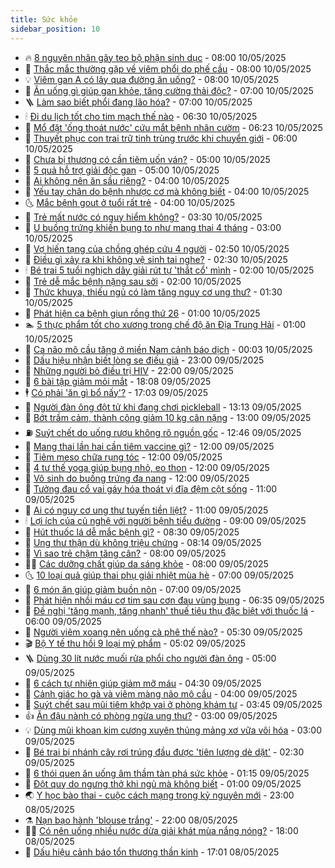 ```yaml
---
title: Sức khỏe
sidebar_position: 10
---
```


<!-- vnexpress-suc-khoe:START -->
- 🔥 [8 nguyên nhân gây teo bộ phận sinh dục](https://vnexpress.net/8-nguyen-nhan-gay-teo-bo-phan-sinh-duc-4864664.html) - 08:00 10/05/2025
- 🥰 [Thắc mắc thường gặp về viêm phổi do phế cầu](https://vnexpress.net/thac-mac-thuong-gap-ve-viem-phoi-do-phe-cau-4884129.html) - 08:00 10/05/2025
- 💡 [Viêm gan A có lây qua đường ăn uống?](https://vnexpress.net/viem-gan-a-co-lay-qua-duong-an-uong-4884118.html) - 08:00 10/05/2025
- 🤗 [Ăn uống gì giúp gan khỏe, tăng cường thải độc?](https://vnexpress.net/an-uong-gi-giup-gan-khoe-tang-cuong-thai-doc-4884044.html) - 07:00 10/05/2025
- 🪜 [Làm sao biết phổi đang lão hóa?](https://vnexpress.net/lam-sao-biet-phoi-dang-lao-hoa-4884031.html) - 07:00 10/05/2025
- 🕯 [Đi du lịch tốt cho tim mạch thế nào](https://vnexpress.net/di-du-lich-tot-cho-tim-mach-the-nao-4884030.html) - 06:30 10/05/2025
- 🤭 [Mổ đặt &#39;ống thoát nước&#39; cứu mắt bệnh nhân cườm](https://vnexpress.net/mo-dat-ong-thoat-nuoc-cuu-mat-benh-nhan-cuom-4884029.html) - 06:23 10/05/2025
- 👀 [Thuyết phục con trai trữ tinh trùng trước khi chuyển giới](https://vnexpress.net/thuyet-phuc-con-trai-tru-tinh-trung-truoc-khi-chuyen-gioi-4884055.html) - 06:00 10/05/2025
- 🌋 [Chưa bị thương có cần tiêm uốn ván?](https://vnexpress.net/chua-bi-thuong-co-can-tiem-uon-van-4884088.html) - 05:00 10/05/2025
- 🫶 [5 quả hỗ trợ giải độc gan](https://vnexpress.net/5-qua-ho-tro-giai-doc-gan-4884013.html) - 05:00 10/05/2025
- 🦆 [Ai không nên ăn sầu riêng?](https://vnexpress.net/ai-khong-nen-an-sau-rieng-4883630.html) - 04:00 10/05/2025
- 🚀 [Yếu tay chân do bệnh nhược cơ mà không biết](https://vnexpress.net/yeu-tay-chan-do-benh-nhuoc-co-ma-khong-biet-4884037.html) - 04:00 10/05/2025
- 🌜 [Mắc bệnh gout ở tuổi rất trẻ](https://vnexpress.net/mac-benh-gout-o-tuoi-rat-tre-4884032.html) - 04:00 10/05/2025
- 🧰 [Trẻ mất nước có nguy hiểm không?](https://vnexpress.net/tre-mat-nuoc-co-nguy-hiem-khong-4884026.html) - 03:30 10/05/2025
- 💫 [U buồng trứng khiến bụng to như mang thai 4 tháng](https://vnexpress.net/u-buong-trung-khien-bung-to-nhu-mang-thai-4-thang-4884021.html) - 03:00 10/05/2025
- 🌝 [Vợ hiến tạng của chồng ghép cứu 4 người](https://vnexpress.net/vo-hien-tang-cua-chong-ghep-cuu-4-nguoi-4884016.html) - 02:50 10/05/2025
- 🗽 [Điều gì xảy ra khi không vệ sinh tai nghe?](https://vnexpress.net/dieu-gi-xay-ra-khi-khong-ve-sinh-tai-nghe-4883654.html) - 02:30 10/05/2025
- 🕯 [Bé trai 5 tuổi nghịch dây giải rút tự &#39;thắt cổ&#39; mình](https://vnexpress.net/be-trai-5-tuoi-nghich-day-giai-rut-tu-that-co-minh-4883914.html) - 02:00 10/05/2025
- 🦅 [Trẻ dễ mắc bệnh nặng sau sởi](https://vnexpress.net/tre-de-mac-benh-nang-sau-soi-4883888.html) - 02:00 10/05/2025
- 🦆 [Thức khuya, thiếu ngủ có làm tăng nguy cơ ung thư?](https://vnexpress.net/thuc-khuya-thieu-ngu-co-lam-tang-nguy-co-ung-thu-4883968.html) - 01:30 10/05/2025
- 🎊 [Phát hiện ca bệnh giun rồng thứ 26](https://vnexpress.net/phat-hien-ca-benh-giun-rong-thu-26-4883962.html) - 01:00 10/05/2025
- 🏊 [5 thực phẩm tốt cho xương trong chế độ ăn Địa Trung Hải](https://vnexpress.net/5-thuc-pham-tot-cho-xuong-trong-che-do-an-dia-trung-hai-4883780.html) - 01:00 10/05/2025
- 📝 [Ca não mô cầu tăng ở miền Nam cảnh báo dịch](https://vnexpress.net/ca-nao-mo-cau-tang-o-mien-nam-canh-bao-dich-4883918.html) - 00:03 10/05/2025
- 💯 [Dấu hiệu nhận biết lòng se điếu giả](https://vnexpress.net/dau-hieu-nhan-biet-long-se-dieu-gia-4883550.html) - 23:00 09/05/2025
- 🌊 [Những người bỏ điều trị HIV](https://vnexpress.net/nhung-nguoi-bo-dieu-tri-hiv-4881852.html) - 22:00 09/05/2025
- 🚀 [6 bài tập giảm mỏi mắt](https://vnexpress.net/6-bai-tap-giam-moi-mat-4882874.html) - 18:08 09/05/2025
- 🕴 [Có phải &#39;ăn gì bổ nấy&#39;?](https://vnexpress.net/co-phai-an-gi-bo-nay-4883692.html) - 17:03 09/05/2025
- 🗽 [Người đàn ông đột tử khi đang chơi pickleball](https://vnexpress.net/nguoi-dan-ong-dot-tu-khi-dang-choi-pickleball-4883910.html) - 13:13 09/05/2025
- 🎡 [Bớt trầm cảm, thành công giảm 10 kg cân nặng](https://vnexpress.net/bot-tram-cam-thanh-cong-giam-10-kg-can-nang-4883872.html) - 13:00 09/05/2025
- ⛽️ [Suýt chết do uống rượu không rõ nguồn gốc](https://vnexpress.net/suyt-chet-do-uong-ruou-khong-ro-nguon-goc-4883451.html) - 12:46 09/05/2025
- 🦆 [Mang thai lần hai cần tiêm vaccine gì?](https://vnexpress.net/mang-thai-lan-hai-can-tiem-vaccine-gi-4883852.html) - 12:00 09/05/2025
- 🤩 [Tiêm meso chữa rụng tóc](https://vnexpress.net/tiem-meso-chua-rung-toc-4883838.html) - 12:00 09/05/2025
- 🦒 [4 tư thế yoga giúp bụng nhỏ, eo thon](https://vnexpress.net/4-tu-the-yoga-giup-bung-nho-eo-thon-4883724.html) - 12:00 09/05/2025
- 💫 [Vô sinh do buồng trứng đa nang](https://vnexpress.net/vo-sinh-do-buong-trung-da-nang-4883717.html) - 12:00 09/05/2025
- 🐘 [Tưởng đau cổ vai gáy hóa thoát vị đĩa đệm cột sống](https://vnexpress.net/tuong-dau-co-vai-gay-hoa-thoat-vi-dia-dem-cot-song-4883776.html) - 11:00 09/05/2025
- 🚀 [Ai có nguy cơ ung thư tuyến tiền liệt?](https://vnexpress.net/ai-co-nguy-co-ung-thu-tuyen-tien-liet-4883426.html) - 11:00 09/05/2025
- 🕯 [Lợi ích của củ nghệ với người bệnh tiểu đường](https://vnexpress.net/loi-ich-cua-cu-nghe-voi-nguoi-benh-tieu-duong-4883706.html) - 09:00 09/05/2025
- 🦏 [Hút thuốc lá dễ mắc bệnh gì?](https://vnexpress.net/hut-thuoc-la-de-mac-benh-gi-4883753.html) - 08:30 09/05/2025
- 🦄 [Ung thư thận dù không triệu chứng](https://vnexpress.net/ung-thu-than-du-khong-trieu-chung-4883688.html) - 08:14 09/05/2025
- 🦒 [Vì sao trẻ chậm tăng cân?](https://vnexpress.net/vi-sao-tre-cham-tang-can-4883757.html) - 08:00 09/05/2025
- 👨‍🏫 [Các dưỡng chất giúp da sáng khỏe](https://vnexpress.net/cac-duong-chat-giup-da-sang-khoe-4883747.html) - 08:00 09/05/2025
- 🌜 [10 loại quả giúp thai phụ giải nhiệt mùa hè](https://vnexpress.net/10-loai-qua-giup-thai-phu-giai-nhiet-mua-he-4883727.html) - 07:00 09/05/2025
- 🚀 [6 món ăn giúp giảm buồn nôn](https://vnexpress.net/6-mon-an-giup-giam-buon-non-4883634.html) - 07:00 09/05/2025
- 💃 [Phát hiện nhồi máu cơ tim sau cơn đau vùng bụng](https://vnexpress.net/phat-hien-nhoi-mau-co-tim-sau-con-dau-vung-bung-4883584.html) - 06:35 09/05/2025
- 💯 [Đề nghị &#39;tăng mạnh, tăng nhanh&#39; thuế tiêu thụ đặc biệt với thuốc lá](https://vnexpress.net/de-nghi-tang-manh-tang-nhanh-thue-tieu-thu-dac-biet-voi-thuoc-la-4883676.html) - 06:00 09/05/2025
- 🤔 [Người viêm xoang nên uống cà phê thế nào?](https://vnexpress.net/nguoi-viem-xoang-nen-uong-ca-phe-the-nao-4883693.html) - 05:30 09/05/2025
- 🎬 [Bộ Y tế thu hồi 9 loại mỹ phẩm](https://vnexpress.net/bo-y-te-thu-hoi-9-loai-my-pham-4883700.html) - 05:02 09/05/2025
- 🪜 [Dùng 30 lít nước muối rửa phổi cho người đàn ông](https://vnexpress.net/dung-30-lit-nuoc-muoi-rua-phoi-cho-nguoi-dan-ong-4883586.html) - 05:00 09/05/2025
- 🦣 [6 cách tự nhiên giúp giảm mỡ máu](https://vnexpress.net/6-cach-tu-nhien-giup-giam-mo-mau-4883625.html) - 04:30 09/05/2025
- 🧐 [Cảnh giác ho gà và viêm màng não mô cầu](https://vnexpress.net/canh-giac-ho-ga-va-viem-mang-nao-mo-cau-4883644.html) - 04:00 09/05/2025
- 🤡 [Suýt chết sau mũi tiêm khớp vai ở phòng khám tư](https://vnexpress.net/suyt-chet-sau-mui-tiem-khop-vai-o-phong-kham-tu-4883636.html) - 03:45 09/05/2025
- 👍 [Ăn đậu nành có phòng ngừa ung thư?](https://vnexpress.net/an-dau-nanh-co-phong-ngua-ung-thu-4883601.html) - 03:00 09/05/2025
- 💡 [Dùng mũi khoan kim cương xuyên thủng mảng xơ vữa vôi hóa](https://vnexpress.net/dung-mui-khoan-kim-cuong-xuyen-thung-mang-xo-vua-voi-hoa-4883567.html) - 03:00 09/05/2025
- 💯 [Bé trai bị nhánh cây rơi trúng đầu được &#39;tiên lượng dè dặt&#39;](https://vnexpress.net/be-trai-bi-nhanh-cay-roi-trung-dau-duoc-tien-luong-de-dat-4883471.html) - 02:30 09/05/2025
- 🧠 [6 thói quen ăn uống âm thầm tàn phá sức khỏe](https://vnexpress.net/6-thoi-quen-an-uong-am-tham-tan-pha-suc-khoe-4883059.html) - 01:15 09/05/2025
- 🎡 [Đột quỵ do ngưng thở khi ngủ mà không biết](https://vnexpress.net/dot-quy-do-ngung-tho-khi-ngu-ma-khong-biet-4883371.html) - 01:00 09/05/2025
- 🌏 [Y học bào thai - cuộc cách mạng trong kỷ nguyên mới](https://vnexpress.net/y-hoc-bao-thai-cuoc-cach-mang-trong-ky-nguyen-moi-4883274.html) - 23:00 08/05/2025
- ⚗️ [Nạn bạo hành &#39;blouse trắng&#39;](https://vnexpress.net/nan-bao-hanh-blouse-trang-4881673.html) - 22:00 08/05/2025
- 👨‍🏫 [Có nên uống nhiều nước dừa giải khát mùa nắng nóng?](https://vnexpress.net/co-nen-uong-nhieu-nuoc-dua-giai-khat-mua-nang-nong-4883062.html) - 18:00 08/05/2025
- 🤖 [Dấu hiệu cảnh báo tổn thương thần kinh](https://vnexpress.net/dau-hieu-canh-bao-ton-thuong-than-kinh-4882832.html) - 17:01 08/05/2025<!-- vnexpress-suc-khoe:END -->

